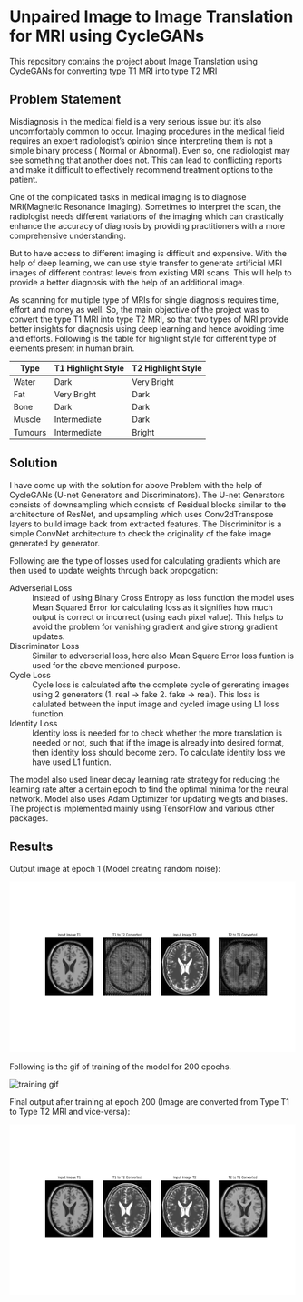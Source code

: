 # Unpaired Image to Image Translation for MRI using CycleGANs
 This repository contains the project about Image Translation using CycleGANs for converting type T1 MRI into type T2 MRI
 
## Problem Statement
 Misdiagnosis in the medical field is a very serious issue but it’s also uncomfortably common to occur. Imaging procedures in the medical field requires an expert radiologist’s opinion  since interpreting them is not a simple binary process ( Normal or Abnormal). Even so, one radiologist may see something that another does not. This can lead to conflicting reports and make it difficult to effectively recommend treatment options to the patient.

One of the complicated tasks in medical imaging is to diagnose MRI(Magnetic Resonance Imaging). Sometimes to interpret the scan, the radiologist needs different variations of the imaging which can drastically enhance the accuracy of diagnosis by providing practitioners with a more comprehensive understanding.

 
But to have access to different imaging is difficult and expensive. With the help of deep learning, we can use style transfer to generate artificial MRI images of different contrast levels from existing MRI scans. This will help to provide a better diagnosis with the help of an additional image.

As scanning for multiple type of MRIs for single diagnosis requires time, effort and money as well. So, the main objective of the project was to convert the type T1 MRI into type T2 MRI, so that two types of MRI provide better insights for diagnosis using deep learning and hence avoiding time and efforts. Following is the table for highlight style for different type of elements present in human brain.

| Type	| T1 Highlight Style	| T2 Highlight Style |
| ---- | ------------------ | ------------------ |
| Water |	Dark |	Very Bright |
| Fat	| Very Bright	| Dark |
| Bone |	Dark |	Dark |
| Muscle |	Intermediate |	Dark |
| Tumours |	Intermediate |	Bright |

## Solution
 I have come up with the solution for above Problem with the help of CycleGANs (U-net Generators and Discriminators). The U-net Generators consists of downsampling which consists of Residual blocks similar to the architecture of ResNet, and upsampling which uses Conv2dTranspose layers to build image back from extracted features. 
 The Discriminitor is a simple ConvNet architecture to check the originality of the fake image generated by generator. 
 
Following are the type of losses used for calculating gradients which are then used to update weights through back propogation:

<dl>
 <dt> Adverserial Loss </dt>
  <dd> Instead of using Binary Cross Entropy as loss function the model uses Mean Squared Error for calculating loss as it signifies how much output is correct or incorrect (using each pixel value). This helps to avoid the problem for vanishing gradient and give strong gradient updates. </dd>
 <dt> Discriminator Loss </dt>
  <dd> Similar to adverserial loss, here also Mean Square Error loss funtion is used for the above mentioned purpose. </dd>
 <dt> Cycle Loss </dt>
  <dd> Cycle loss is calculated afte the complete cycle of gererating images using 2 generators (1. real -> fake 2. fake -> real). This loss is calulated between the input image and cycled image using L1 loss function.  </dd>
 <dt> Identity Loss </dt>
  <dd> Identity loss is needed for to check whether the more translation is needed or not, such that if the image is already into desired format, then identity loss should become zero. To calculate identity loss we have used L1 funtion. </dd>
</dl>
 
The model also used linear decay learning rate strategy for reducing the learning rate after a certain epoch to find the optimal minima for the neural network. Model also uses Adam Optimizer for updating weigts and biases. The project is implemented mainly using TensorFlow and various other packages.

## Results
 Output image at epoch 1 (Model creating random noise):
 
 <img src="https://github.com/rajrathi/image2imageBrainMRI/blob/main/image_at_epoch_001.png" alt="training gif" height="300"/>
 
 Following is the gif of training of the model for 200 epochs.

<img src="https://github.com/rajrathi/image2imageBrainMRI/blob/main/cyclegan.gif" alt="training gif" height="300"/>

Final output after training at epoch 200 (Image are converted from Type T1 to Type T2 MRI and vice-versa):

<img src="https://github.com/rajrathi/image2imageBrainMRI/blob/main/image_at_epoch_200.png" alt="training gif" height="300"/>


 
 
 
